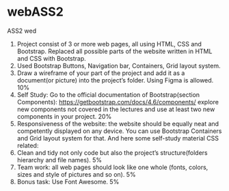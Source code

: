 # webASS2
ASS2 wed


1) Project  consist of 3 or more web pages, all using HTML, CSS and Bootstrap. Replaced all possible parts of the website written in HTML and CSS with Bootstrap.
2) Used Bootstrap Buttons, Navigation bar, Containers, Grid layout system.
3) Draw a wireframe of your part of the project and add it as a document(or picture) into the project’s folder. Using Figma is allowed.	10%
4) Self Study: Go to the official documentation of Bootstrap(section Components): https://getbootstrap.com/docs/4.6/components/ explore new components not covered in the lectures and use at least two new components in your project. 	20%
5) Responsiveness of the website: the website should be equally neat and competently displayed on any device. You can use Bootstrap Containers and Grid layout system for that. And here some self-study material CSS related:
6) Clean and tidy not only code but also the project’s structure(folders hierarchy and file names).	5%
7) Team work: all web pages should look like one whole (fonts, colors, sizes and style of pictures and so on).	5%
8) Bonus task: Use Font Awesome. 	5%



